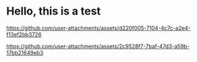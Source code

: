 # Hello, this is a test

https://github.com/user-attachments/assets/d220f005-7104-4c7c-a2e4-f13ef2bb3726



https://github.com/user-attachments/assets/2c9528f7-7baf-47d3-a59b-17bb21649eb3

